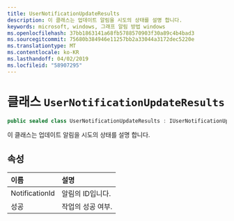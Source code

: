 ```yaml
---
title: UserNotificationUpdateResults
description: 이 클래스는 업데이트 알림을 시도의 상태를 설명 합니다.
keywords: microsoft, windows, 그래프 알림 방법 windows
ms.openlocfilehash: 37bb1863141a68fb5788570903f30a89c4b4bad3
ms.sourcegitcommit: 75680b384946e11257bb2a33044a3172dec5220e
ms.translationtype: MT
ms.contentlocale: ko-KR
ms.lasthandoff: 04/02/2019
ms.locfileid: "58907295"
---
```

# <a name="class-usernotificationupdateresults"></a>클래스 `UserNotificationUpdateResults`
```C#
public sealed class UserNotificationUpdateResults : IUserNotificationUpdateResults
```

이 클래스는 업데이트 알림을 시도의 상태를 설명 합니다.

## <a name="properties"></a>속성

|이름 | 설명 |
|:-- |:-- |
|NotificationId |알림의 ID입니다.|
|성공 |작업의 성공 여부.| 
